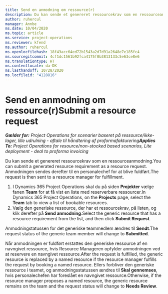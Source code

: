 ```yaml
---
title: Send en anmodning om ressource(r)
description: Du kan sende et genereret ressourcekrav som en ressourceanmodning. Anmodningen sendes derefter til en personalechef for at blive fuldført.
author: ruhercul
manager: Annbe
ms.date: 10/04/2020
ms.topic: article
ms.service: project-operations
ms.reviewer: kfend
ms.author: ruhercul
ms.openlocfilehash: 18f43acc64ed72b1543a2d7d91a2648e7e185fc4
ms.sourcegitcommit: 4cf1dc1561b92fca4175f0b3813133c5e63ce8e6
ms.translationtype: HT
ms.contentlocale: da-DK
ms.lasthandoff: 10/28/2020
ms.locfileid: "4128816"
---
```

# <a name="submit-a-resource-request"></a><span data-ttu-id="93997-104">Send en anmodning om ressource(r)</span><span class="sxs-lookup"><span data-stu-id="93997-104">Submit a resource request</span></span>

<span data-ttu-id="93997-105">_**Gælder for:** Project Operations for scenarier baseret på ressource/ikke-lager, lille udrulning - aftale til håndtering af proformafakturering_</span><span class="sxs-lookup"><span data-stu-id="93997-105">_**Applies To:** Project Operations for resource/non-stocked based scenarios, Lite deployment - deal to proforma invoicing_</span></span>

<span data-ttu-id="93997-106">Du kan sende et genereret ressourcekrav som en ressourceanmodning.</span><span class="sxs-lookup"><span data-stu-id="93997-106">You can submit a generated resource requirement as a resource request.</span></span> <span data-ttu-id="93997-107">Anmodningen sendes derefter til en personalechef for at blive fuldført.</span><span class="sxs-lookup"><span data-stu-id="93997-107">The request is then sent to a resource manager for fulfillment.</span></span>

1. <span data-ttu-id="93997-108">I Dynamics 365 Project Operations skal du på siden **Projekter** vælge fanen **Team** for at få vist en liste med reserverbare ressourcer.</span><span class="sxs-lookup"><span data-stu-id="93997-108">In Dynamics 365 Project Operations, on the **Projects** page, select the **Team** tab to view a list of bookable resources.</span></span> 
2. <span data-ttu-id="93997-109">Vælg den generiske ressource, der har et ressourcekrav, på listen, og klik derefter på **Send anmodning**.</span><span class="sxs-lookup"><span data-stu-id="93997-109">Select the generic resource that has a resource requirement from the list, and then click **Submit Request**.</span></span>

<span data-ttu-id="93997-110">Anmodningstatussen for det generiske teammedlem ændres til **Sendt**.</span><span class="sxs-lookup"><span data-stu-id="93997-110">The request status of the generic team member will change to **Submitted**.</span></span>

<span data-ttu-id="93997-111">Når anmodningen er fuldført erstattes den generiske ressource af en navngivet ressource, hvis Resource Manageren opfylder anmodningen ved at reservere en navngivet ressource.</span><span class="sxs-lookup"><span data-stu-id="93997-111">After the request is fulfilled, the generic resource is replaced by a named resource if the resource manager fulfills the request by booking a named resource.</span></span> <span data-ttu-id="93997-112">Ellers forbliver den generiske ressource i teamet, og anmodningsstatussen ændres til **Skal gennemses**, hvis personalechefen har foreslået en navngivet ressource.</span><span class="sxs-lookup"><span data-stu-id="93997-112">Otherwise, if the resource manager proposes a named resource, the generic resource remains on the team and the request status will change to **Needs Review**.</span></span>
